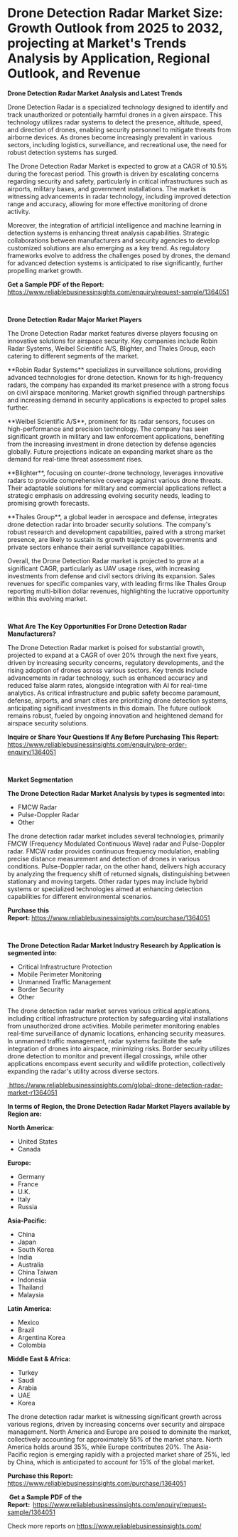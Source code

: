 <p><h1>Drone Detection Radar Market Size: Growth Outlook from 2025 to 2032, projecting at Market's Trends Analysis by Application, Regional Outlook, and Revenue</h1></p><p><strong>Drone Detection Radar Market Analysis and Latest Trends</strong></p>
<p><p>Drone Detection Radar is a specialized technology designed to identify and track unauthorized or potentially harmful drones in a given airspace. This technology utilizes radar systems to detect the presence, altitude, speed, and direction of drones, enabling security personnel to mitigate threats from airborne devices. As drones become increasingly prevalent in various sectors, including logistics, surveillance, and recreational use, the need for robust detection systems has surged.</p><p>The Drone Detection Radar Market is expected to grow at a CAGR of 10.5% during the forecast period. This growth is driven by escalating concerns regarding security and safety, particularly in critical infrastructures such as airports, military bases, and government installations. The market is witnessing advancements in radar technology, including improved detection range and accuracy, allowing for more effective monitoring of drone activity.</p><p>Moreover, the integration of artificial intelligence and machine learning in detection systems is enhancing threat analysis capabilities. Strategic collaborations between manufacturers and security agencies to develop customized solutions are also emerging as a key trend. As regulatory frameworks evolve to address the challenges posed by drones, the demand for advanced detection systems is anticipated to rise significantly, further propelling market growth.</p></p>
<p><strong>Get a Sample PDF of the Report:&nbsp;</strong> <a href="https://www.reliablebusinessinsights.com/enquiry/request-sample/1364051?utm_campaign=2569&utm_medium=2&utm_source=Github&utm_content=ia&utm_term=19022025&utm_id=drone-detection-radar">https://www.reliablebusinessinsights.com/enquiry/request-sample/1364051</a></p>
<p>&nbsp;</p>
<p><strong>Drone Detection Radar Major Market Players</strong></p>
<p><p>The Drone Detection Radar market features diverse players focusing on innovative solutions for airspace security. Key companies include Robin Radar Systems, Weibel Scientific A/S, Blighter, and Thales Group, each catering to different segments of the market.</p><p>**Robin Radar Systems** specializes in surveillance solutions, providing advanced technologies for drone detection. Known for its high-frequency radars, the company has expanded its market presence with a strong focus on civil airspace monitoring. Market growth signified through partnerships and increasing demand in security applications is expected to propel sales further.</p><p>**Weibel Scientific A/S**, prominent for its radar sensors, focuses on high-performance and precision technology. The company has seen significant growth in military and law enforcement applications, benefiting from the increasing investment in drone detection by defense agencies globally. Future projections indicate an expanding market share as the demand for real-time threat assessment rises.</p><p>**Blighter**, focusing on counter-drone technology, leverages innovative radars to provide comprehensive coverage against various drone threats. Their adaptable solutions for military and commercial applications reflect a strategic emphasis on addressing evolving security needs, leading to promising growth forecasts.</p><p>**Thales Group**, a global leader in aerospace and defense, integrates drone detection radar into broader security solutions. The company's robust research and development capabilities, paired with a strong market presence, are likely to sustain its growth trajectory as governments and private sectors enhance their aerial surveillance capabilities.</p><p>Overall, the Drone Detection Radar market is projected to grow at a significant CAGR, particularly as UAV usage rises, with increasing investments from defense and civil sectors driving its expansion. Sales revenues for specific companies vary, with leading firms like Thales Group reporting multi-billion dollar revenues, highlighting the lucrative opportunity within this evolving market.</p></p>
<p>&nbsp;</p>
<p><strong>What Are The Key Opportunities For Drone Detection Radar Manufacturers?</strong></p>
<p><p>The Drone Detection Radar market is poised for substantial growth, projected to expand at a CAGR of over 20% through the next five years, driven by increasing security concerns, regulatory developments, and the rising adoption of drones across various sectors. Key trends include advancements in radar technology, such as enhanced accuracy and reduced false alarm rates, alongside integration with AI for real-time analytics. As critical infrastructure and public safety become paramount, defense, airports, and smart cities are prioritizing drone detection systems, anticipating significant investments in this domain. The future outlook remains robust, fueled by ongoing innovation and heightened demand for airspace security solutions.</p></p>
<p><strong>Inquire or Share Your Questions If Any Before Purchasing This Report:</strong> <a href="https://www.reliablebusinessinsights.com/enquiry/pre-order-enquiry/1364051?utm_campaign=2569&utm_medium=2&utm_source=Github&utm_content=ia&utm_term=19022025&utm_id=drone-detection-radar">https://www.reliablebusinessinsights.com/enquiry/pre-order-enquiry/1364051</a></p>
<p>&nbsp;</p>
<p><strong>Market Segmentation</strong></p>
<p><strong>The Drone Detection Radar Market Analysis by types is segmented into:</strong></p>
<p><ul><li>FMCW Radar</li><li>Pulse-Doppler Radar</li><li>Other</li></ul></p>
<p><p>The drone detection radar market includes several technologies, primarily FMCW (Frequency Modulated Continuous Wave) radar and Pulse-Doppler radar. FMCW radar provides continuous frequency modulation, enabling precise distance measurement and detection of drones in various conditions. Pulse-Doppler radar, on the other hand, delivers high accuracy by analyzing the frequency shift of returned signals, distinguishing between stationary and moving targets. Other radar types may include hybrid systems or specialized technologies aimed at enhancing detection capabilities for different environmental scenarios.</p></p>
<p><strong>Purchase this Report:&nbsp;</strong><a href="https://www.reliablebusinessinsights.com/purchase/1364051?utm_campaign=2569&utm_medium=2&utm_source=Github&utm_content=ia&utm_term=19022025&utm_id=drone-detection-radar">https://www.reliablebusinessinsights.com/purchase/1364051</a></p>
<p>&nbsp;</p>
<p><strong>The Drone Detection Radar Market Industry Research by Application is segmented into:</strong></p>
<p><ul><li>Critical Infrastructure Protection</li><li>Mobile Perimeter Monitoring</li><li>Unmanned Traffic Management</li><li>Border Security</li><li>Other</li></ul></p>
<p><p>The drone detection radar market serves various critical applications, including critical infrastructure protection by safeguarding vital installations from unauthorized drone activities. Mobile perimeter monitoring enables real-time surveillance of dynamic locations, enhancing security measures. In unmanned traffic management, radar systems facilitate the safe integration of drones into airspace, minimizing risks. Border security utilizes drone detection to monitor and prevent illegal crossings, while other applications encompass event security and wildlife protection, collectively expanding the radar's utility across diverse sectors.</p></p>
<p><a href="https://www.reliablebusinessinsights.com/global-drone-detection-radar-market-r1364051?utm_campaign=2569&utm_medium=2&utm_source=Github&utm_content=ia&utm_term=19022025&utm_id=drone-detection-radar">&nbsp;https://www.reliablebusinessinsights.com/global-drone-detection-radar-market-r1364051</a></p>
<p><strong>In terms of Region, the Drone Detection Radar Market Players available by Region are:</strong></p>
<p>
    <p> <strong> North America: </strong>
        <ul>
            <li>United States</li>
            <li>Canada</li>
        </ul>
        </p> 
    <p> <strong> Europe: </strong>
        <ul>
            <li>Germany</li>
            <li>France</li>
            <li>U.K.</li>
            <li>Italy</li>
            <li>Russia</li>
        </ul>
        </p> 
    <p> <strong> Asia-Pacific: </strong>
        <ul>
            <li>China</li>
            <li>Japan</li>
            <li>South Korea</li>
            <li>India</li>
            <li>Australia</li>
            <li>China Taiwan</li>
            <li>Indonesia</li>
            <li>Thailand</li>
            <li>Malaysia</li>
        </ul>
        </p> 
    <p> <strong> Latin America: </strong>
        <ul>
            <li>Mexico</li>
            <li>Brazil</li>
            <li>Argentina Korea</li>
            <li>Colombia</li>
        </ul>
        </p> 
    <p> <strong> Middle East & Africa: </strong>
        <ul>
            <li>Turkey</li>
            <li>Saudi</li>
            <li>Arabia</li>
            <li>UAE</li>
            <li>Korea</li>
        </ul>
    </p>
    </p>
<p><p>The drone detection radar market is witnessing significant growth across various regions, driven by increasing concerns over security and airspace management. North America and Europe are poised to dominate the market, collectively accounting for approximately 55% of the market share. North America holds around 35%, while Europe contributes 20%. The Asia-Pacific region is emerging rapidly with a projected market share of 25%, led by China, which is anticipated to account for 15% of the global market.</p></p>
<p><strong>Purchase this Report: </strong><a href="https://www.reliablebusinessinsights.com/purchase/1364051?utm_campaign=2569&utm_medium=2&utm_source=Github&utm_content=ia&utm_term=19022025&utm_id=drone-detection-radar">https://www.reliablebusinessinsights.com/purchase/1364051</a></p>
<p>&nbsp;<strong>Get a Sample PDF of the Report:&nbsp;&nbsp;</strong><a href="https://www.reliablebusinessinsights.com/enquiry/request-sample/1364051?utm_campaign=2569&utm_medium=2&utm_source=Github&utm_content=ia&utm_term=19022025&utm_id=drone-detection-radar">https://www.reliablebusinessinsights.com/enquiry/request-sample/1364051</a></p>
<p><strong></strong></p>
<p>Check more reports on <a href="https://www.reliablebusinessinsights.com/?utm_campaign=2569&utm_medium=2&utm_source=Github&utm_content=ia&utm_term=19022025&utm_id=drone-detection-radar">https://www.reliablebusinessinsights.com/</a></p>